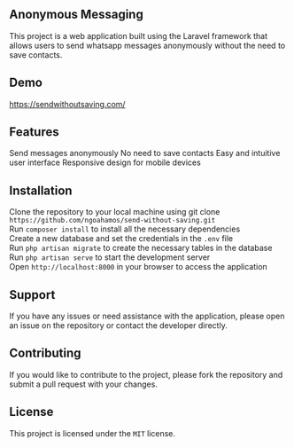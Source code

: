 ## Anonymous Messaging
This project is a web application built using the Laravel framework that allows users to send whatsapp messages anonymously without the need to save contacts.

## Demo
https://sendwithoutsaving.com/

## Features
Send messages anonymously
No need to save contacts
Easy and intuitive user interface
Responsive design for mobile devices

## Installation

Clone the repository to your local machine using git clone ```https://github.com/ngoahamos/send-without-saving.git``` <br>
Run ```composer install``` to install all the necessary dependencies<br>
Create a new database and set the credentials in the ```.env``` file<br>
Run ```php artisan migrate``` to create the necessary tables in the database<br>
Run ```php artisan serve``` to start the development server<br>
Open ```http://localhost:8000``` in your browser to access the application<br>

## Support
If you have any issues or need assistance with the application, please open an issue on the repository or contact the developer directly.

## Contributing
If you would like to contribute to the project, please fork the repository and submit a pull request with your changes.

## License
This project is licensed under the ```MIT``` license.



